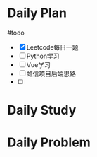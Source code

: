 # Daily Plan
#todo
- [x] Leetcode每日一题
- [ ] Python学习
- [ ] Vue学习
- [ ] 虹信项目后端思路
- [ ] 
# Daily Study

# Daily Problem